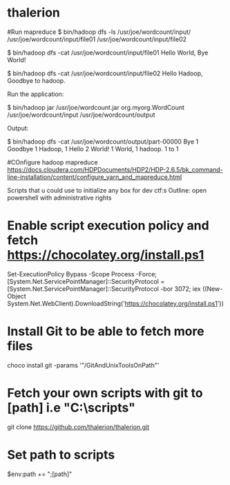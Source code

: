 # thalerion

#Run mapreduce
$ bin/hadoop dfs -ls /usr/joe/wordcount/input/
/usr/joe/wordcount/input/file01
/usr/joe/wordcount/input/file02

$ bin/hadoop dfs -cat /usr/joe/wordcount/input/file01
Hello World, Bye World!

$ bin/hadoop dfs -cat /usr/joe/wordcount/input/file02
Hello Hadoop, Goodbye to hadoop.

Run the application:

$ bin/hadoop jar /usr/joe/wordcount.jar org.myorg.WordCount /usr/joe/wordcount/input /usr/joe/wordcount/output

Output:

$ bin/hadoop dfs -cat /usr/joe/wordcount/output/part-00000
Bye 1
Goodbye 1
Hadoop, 1
Hello 2
World! 1
World, 1
hadoop. 1
to 1


#COnfigure hadoop mapreduce
https://docs.cloudera.com/HDPDocuments/HDP2/HDP-2.6.5/bk_command-line-installation/content/configure_yarn_and_mapreduce.html


Scripts that u could use to initialize any box for dev ctf:s
Outline:
open powershell with administrative rights
# Enable script execution policy and fetch https://chocolatey.org/install.ps1
Set-ExecutionPolicy Bypass -Scope Process -Force; [System.Net.ServicePointManager]::SecurityProtocol = [System.Net.ServicePointManager]::SecurityProtocol -bor 3072; iex ((New-Object System.Net.WebClient).DownloadString('https://chocolatey.org/install.ps1'))

# Install Git to be able to fetch more files
choco install git -params '"/GitAndUnixToolsOnPath"'


# Fetch your own scripts with git to [path] i.e "C:\scripts"
git clone https://github.com/thalerion/thalerion.git 

# Set path to scripts
$env:path += ";[path]"








